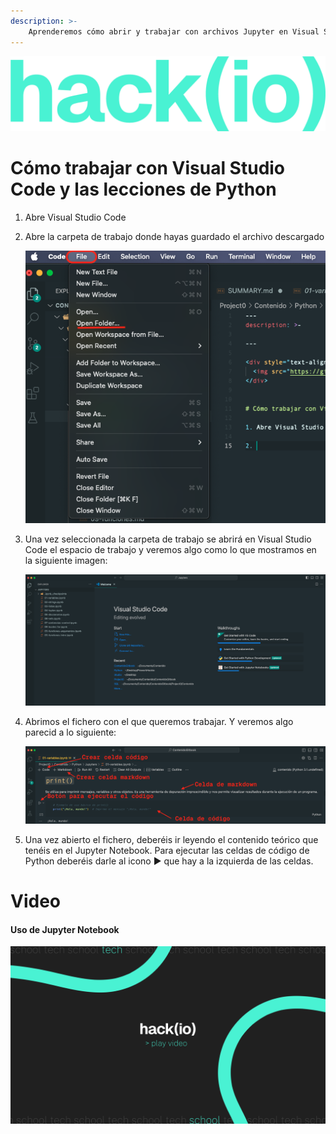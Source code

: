```yaml
---
description: >-
    Aprenderemos cómo abrir y trabajar con archivos Jupyter en Visual Studio Code y ejecutar celdas de código.
---
```


<div style="text-align: center;">
  <img src="https://github.com/Hack-io-Data/Imagenes/blob/main/01-LogosHackio/logo_celeste@4x.png?raw=true" alt="logo hack(io)" />
</div>


# Cómo trabajar con Visual Studio Code y las lecciones de Python

1. Abre Visual Studio Code

2. Abre la carpeta de trabajo donde hayas guardado el archivo descargado

    ![paso2](https://github.com/Hack-io-Data/Imagenes/blob/main/04-Prework/VSC/paso2.png?raw=true)

3. Una vez seleccionada la carpeta de trabajo se abrirá en Visual Studio Code el espacio de trabajo y veremos algo como lo que mostramos en la siguiente imagen:

    ![paso3](https://github.com/Hack-io-Data/Imagenes/blob/main/04-Prework/VSC/paso3.png?raw=true<>)


4. Abrimos el fichero con el que queremos trabajar. Y veremos algo parecid a lo siguiente:

    ![paso4](https://github.com/Hack-io-Data/Imagenes/blob/main/04-Prework/VSC/Interfaz-jupyter-vsc.png?raw=true)

5. Una vez abierto el fichero, deberéis ir leyendo el contenido teórico que tenéis en el Jupyter Notebook. Para ejecutar las celdas de código de Python deberéis darle al icono ▶️ que hay a la izquierda de las celdas. 

# Video


#### Uso de Jupyter Notebook
<div align="center">
  <a href="https://vimeo.com/970586098/171310f51f?share=copy">
    <img src="https://github.com/Hack-io-Data/Imagenes/blob/main/01-LogosHackio/Cabecera%20video%20Gitbook%20Hackio.png?raw=true" alt="Métodos listas" />
  </a>
</div>


